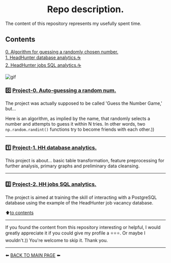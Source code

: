 <h1><center>Repo description.<center></h1>

The content of this repository represents my usefully spent time.

## Contents  
[0. Algorithm for guessing a randomly chosen number.](#0️⃣-project-0-auto-guessing-a-random-num)  
[1. HeadHunter database analytics.☕](#1️⃣-project-1-hh-database-analytics)  
[2. HeadHunter jobs SQL analytics.☕](#2️⃣-project-2-hh-jobs-sql-analytics)  

![gif](https://media.tenor.com/Zuq032763-cAAAAC/loading.gif)

### 0️⃣ [Project-0. Auto-guessing a random num.](https://github.com/Akialema/PROJECTS.EDU/tree/main/Project-0%3AGame_Guess_number_auto)

The project was actually supposed to be called 'Guess the Number Game,' but...

Here is an algorithm, as implied by the name, that randomly selects a number and attempts to guess it within N tries. In other words, two `np.random.randint()` functions try to become friends with each other.))

---

### 1️⃣ [Project-1. HH database analytics.](https://github.com/Akialema/PROJECTS.EDU/tree/main/Project-1%3AHeadHunter_database_analytics)

This project is about... basic table transformation, feature preprocessing for further analysis, primary graphs and preliminary data cleansing.

---

### 2️⃣ [Project-2. HH jobs SQL analytics.](https://github.com/Akialema/PROJECTS.EDU/tree/main/Project-2%3AHH_sql_jobs_analytics)

The project is aimed at training the skill of interacting with a PostgreSQL database using the example of the HeadHunter job vacancy database.

:arrow_up:[to contents](#contents)

---

If you found the content from this repository interesting or helpful, I would greatly appreciate it if you could give my profile a ⭐️⭐️⭐️. Or maybe I wouldn't.)) You're welcome to skip it. Thank you.

---

⬅️ [BACK TO MAIN PAGE](https://github.com/Akialema) ⬅️
